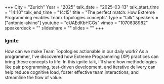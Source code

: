 +++
City = "Zurich"
Year = "2025"
talk_date = "2025-03-13"
talk_start_time = "14:10"
talk_end_time = "14:15"
title = "The perfect match: How Extreme Programming enables Team Topologies concepts"
type = "talk"
speakers = ["antonio-alvino"]
youtube = "cUAEdKbHCGs"
vimeo = "1070638982"
speakerdeck = ""
slideshare = ""
slides = ""
+++

### Ignite

How can we make Team Topologies actionable in our daily work? As a programmer, I’ve discovered how Extreme Programming (XP) practices can bring these concepts to life. In this ignite talk, I’ll share how methodologies like pair programming, test-driven development, and iterative delivery can help reduce cognitive load, foster effective team interactions, and streamline the flow of value.